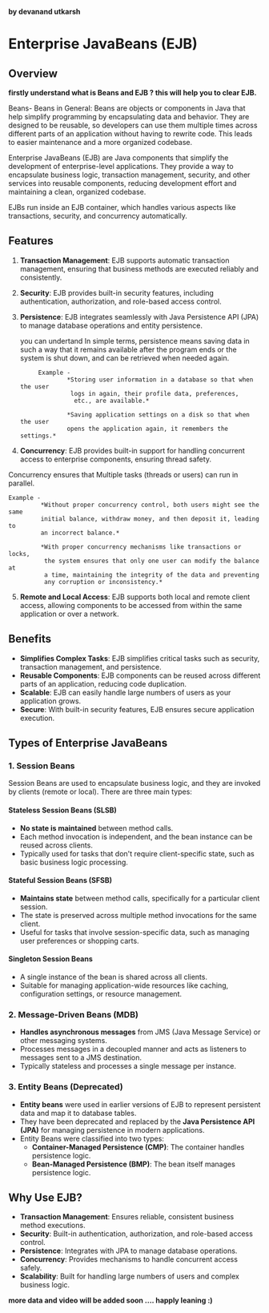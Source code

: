 **by devanand utkarsh**
# Enterprise JavaBeans (EJB)

## Overview
**firstly understand what is Beans and EJB ? this will help you to clear EJB.**

 Beans-
        Beans in General: Beans are objects or components in Java that help simplify programming by encapsulating data and behavior. They are designed to be reusable, so developers can use them multiple times across different parts of an application without having to rewrite code. This leads to easier maintenance and a more organized codebase.



Enterprise JavaBeans (EJB) are Java components that simplify the development of enterprise-level applications. They provide a way to encapsulate business logic, transaction management, security, and other services into reusable components, reducing development effort and maintaining a clean, organized codebase.

EJBs run inside an EJB container, which handles various aspects like transactions, security, and concurrency automatically.

## Features
1. **Transaction Management**: EJB supports automatic transaction management, ensuring that business methods are executed reliably and consistently.
2. **Security**: EJB provides built-in security features, including authentication, authorization, and role-based access control.
3. **Persistence**: EJB integrates seamlessly with Java Persistence API (JPA) to manage database operations and entity persistence.

    you can undertand In simple terms, persistence means saving data in such a way that it remains available after the program ends or the system is shut down, and can be retrieved when needed again.

            Example -
                    *Storing user information in a database so that when the user
                     logs in again, their profile data, preferences,
                      etc., are available.*

                    *Saving application settings on a disk so that when the user 
                    opens the application again, it remembers the settings.*

4. **Concurrency**: EJB provides built-in support for handling concurrent access to enterprise components, ensuring thread safety.

  Concurrency ensures that Multiple tasks (threads or users) can run in parallel.

    Example -
             *Without proper concurrency control, both users might see the same 
             initial balance, withdraw money, and then deposit it, leading to 
             an incorrect balance.*

             *With proper concurrency mechanisms like transactions or locks,
              the system ensures that only one user can modify the balance at
              a time, maintaining the integrity of the data and preventing 
              any corruption or inconsistency.*

5. **Remote and Local Access**: EJB supports both local and remote client access, allowing components to be accessed from within the same application or over a network.

## Benefits
- **Simplifies Complex Tasks**: EJB simplifies critical tasks such as security, transaction management, and persistence.
- **Reusable Components**: EJB components can be reused across different parts of an application, reducing code duplication.
- **Scalable**: EJB can easily handle large numbers of users as your application grows.
- **Secure**: With built-in security features, EJB ensures secure application execution.

## Types of Enterprise JavaBeans

### 1. Session Beans
Session Beans are used to encapsulate business logic, and they are invoked by clients (remote or local). There are three main types:

#### Stateless Session Beans (SLSB)
- **No state is maintained** between method calls.
- Each method invocation is independent, and the bean instance can be reused across clients.
- Typically used for tasks that don't require client-specific state, such as basic business logic processing.

#### Stateful Session Beans (SFSB)
- **Maintains state** between method calls, specifically for a particular client session.
- The state is preserved across multiple method invocations for the same client.
- Useful for tasks that involve session-specific data, such as managing user preferences or shopping carts.

#### Singleton Session Beans
- A single instance of the bean is shared across all clients.
- Suitable for managing application-wide resources like caching, configuration settings, or resource management.

### 2. Message-Driven Beans (MDB)
- **Handles asynchronous messages** from JMS (Java Message Service) or other messaging systems.
- Processes messages in a decoupled manner and acts as listeners to messages sent to a JMS destination.
- Typically stateless and processes a single message per instance.

### 3. Entity Beans (Deprecated)
- **Entity beans** were used in earlier versions of EJB to represent persistent data and map it to database tables.
- They have been deprecated and replaced by the **Java Persistence API (JPA)** for managing persistence in modern applications.
- Entity Beans were classified into two types:
  - **Container-Managed Persistence (CMP)**: The container handles persistence logic.
  - **Bean-Managed Persistence (BMP)**: The bean itself manages persistence logic.

## Why Use EJB?
- **Transaction Management**: Ensures reliable, consistent business method executions.
- **Security**: Built-in authentication, authorization, and role-based access control.
- **Persistence**: Integrates with JPA to manage database operations.
- **Concurrency**: Provides mechanisms to handle concurrent access safely.
- **Scalability**: Built for handling large numbers of users and complex business logic.



**more data and video will be added soon .... happly leaning :)**
